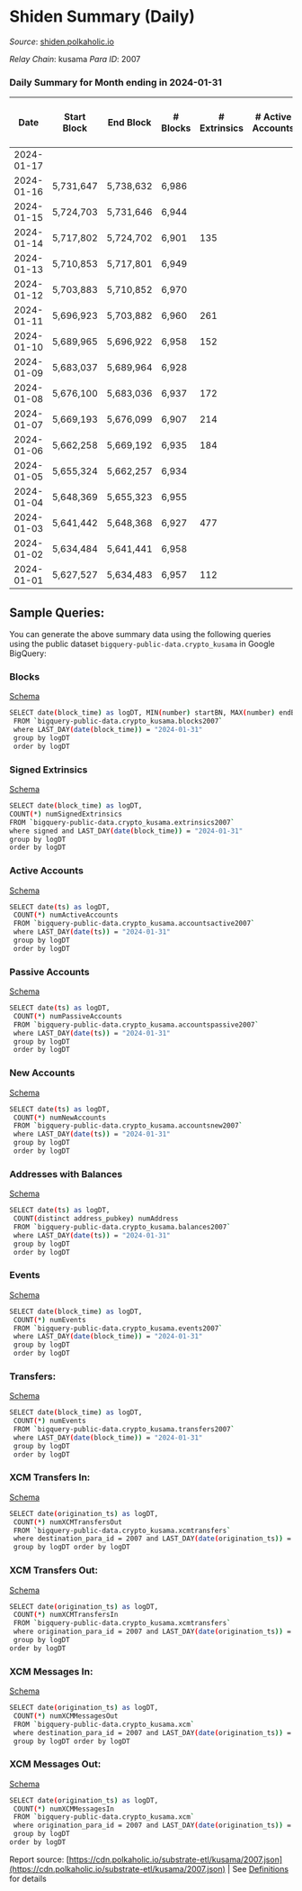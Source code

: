 # Shiden Summary (Daily)

_Source_: [shiden.polkaholic.io](https://shiden.polkaholic.io)

*Relay Chain*: kusama
*Para ID*: 2007



### Daily Summary for Month ending in 2024-01-31


| Date    | Start Block | End Block | # Blocks | # Extrinsics | # Active Accounts | # Passive Accounts | # New Accounts | # Addresses | # Events  | # Transfers ($USD) | # XCM Transfers In ($USD) | # XCM Transfers Out ($USD) | # XCM In | # XCM Out | Issues |
|---------|-------------|-----------|----------|--------------|-------------------|--------------------|----------------|-------------|-----------|--------------------|---------------------------|----------------------------|----------|-----------|--------|
| 2024-01-17 |  |  |  |  |  |  |  |  |  |   |   |   |  |  |  |
| 2024-01-16 | 5,731,647 | 5,738,632 | 6,986 |  |  |  |  |  |  |   |   |   |  |  |  |
| 2024-01-15 | 5,724,703 | 5,731,646 | 6,944 |  |  |  |  |  |  |   |   |   |  |  |  |
| 2024-01-14 | 5,717,802 | 5,724,702 | 6,901 | 135 |  |  |  | 646,886 | 48,475 | 7,057 ($377,491.59) |   | 2 ($7.98) | 1 | 2 |  |
| 2024-01-13 | 5,710,853 | 5,717,801 | 6,949 |  |  |  |  |  |  |   |   |   |  |  |  |
| 2024-01-12 | 5,703,883 | 5,710,852 | 6,970 |  |  |  |  |  |  |   |   |   |  |  |  |
| 2024-01-11 | 5,696,923 | 5,703,882 | 6,960 | 261 |  |  |  | 646,861 | 72,692 | 7,156 ($124,295.18) |   | 1  | 2 | 1 |  |
| 2024-01-10 | 5,689,965 | 5,696,922 | 6,958 | 152 |  |  |  | 646,851 | 59,919 | 7,042 ($120,804.09) |   | 1  | 2 | 1 |  |
| 2024-01-09 | 5,683,037 | 5,689,964 | 6,928 |  |  |  |  |  |  |   |   |   |  |  |  |
| 2024-01-08 | 5,676,100 | 5,683,036 | 6,937 | 172 |  |  |  | 646,832 | 59,009 | 7,037 ($175,477.09) |   |   |  |  |  |
| 2024-01-07 | 5,669,193 | 5,676,099 | 6,907 | 214 |  |  |  | 646,822 | 65,784 | 7,012 ($134,458.59) |   | 2  | 1 | 2 |  |
| 2024-01-06 | 5,662,258 | 5,669,192 | 6,935 | 184 |  |  |  | 646,807 | 64,868 | 7,022 ($216,468.88) |   |   |  |  |  |
| 2024-01-05 | 5,655,324 | 5,662,257 | 6,934 |  |  |  |  |  |  |   | 2 ($5.87) | 1 ($5.73) | 2 | 1 |  |
| 2024-01-04 | 5,648,369 | 5,655,323 | 6,955 |  |  |  |  |  |  |   |   | 1 ($10.60) |  | 1 |  |
| 2024-01-03 | 5,641,442 | 5,648,368 | 6,927 | 477 |  |  |  | 646,756 | 95,584 | 7,338 ($451,895.43) | 1 ($57.38) |   | 1 |  |  |
| 2024-01-02 | 5,634,484 | 5,641,441 | 6,958 |  |  |  |  |  |  |   | 3 ($49.69) | 2 ($55.35) | 3 | 1 |  |
| 2024-01-01 | 5,627,527 | 5,634,483 | 6,957 | 112 |  |  |  | 646,672 | 54,114 | 6,993 ($23,128.22) | 1 ($77.09) | 1 ($72.62) | 1 | 2 |  |

## Sample Queries:
You can generate the above summary data using the following queries using the public dataset `bigquery-public-data.crypto_kusama` in Google BigQuery:


### Blocks 

[Schema](https://github.com/colorfulnotion/substrate-etl/blob/main/schema/blocks.json)

```bash
SELECT date(block_time) as logDT, MIN(number) startBN, MAX(number) endBN, COUNT(*) numBlocks 
 FROM `bigquery-public-data.crypto_kusama.blocks2007`  
 where LAST_DAY(date(block_time)) = "2024-01-31" 
 group by logDT 
 order by logDT
```

### Signed Extrinsics 

[Schema](https://github.com/colorfulnotion/substrate-etl/blob/main/schema/extrinsics.json)

```bash
SELECT date(block_time) as logDT, 
COUNT(*) numSignedExtrinsics 
FROM `bigquery-public-data.crypto_kusama.extrinsics2007`  
where signed and LAST_DAY(date(block_time)) = "2024-01-31" 
group by logDT 
order by logDT
```

### Active Accounts 

[Schema](https://github.com/colorfulnotion/substrate-etl/blob/main/schema/accountsactive.json)

```bash
SELECT date(ts) as logDT, 
 COUNT(*) numActiveAccounts 
 FROM `bigquery-public-data.crypto_kusama.accountsactive2007` 
 where LAST_DAY(date(ts)) = "2024-01-31" 
 group by logDT 
 order by logDT
```

### Passive Accounts 

[Schema](https://github.com/colorfulnotion/substrate-etl/blob/main/schema/accountspassive.json)

```bash
SELECT date(ts) as logDT, 
 COUNT(*) numPassiveAccounts 
 FROM `bigquery-public-data.crypto_kusama.accountspassive2007` 
 where LAST_DAY(date(ts)) = "2024-01-31" 
 group by logDT 
 order by logDT
```

### New Accounts 

[Schema](https://github.com/colorfulnotion/substrate-etl/blob/main/schema/accountsnew.json)

```bash
SELECT date(ts) as logDT, 
 COUNT(*) numNewAccounts 
 FROM `bigquery-public-data.crypto_kusama.accountsnew2007` 
 where LAST_DAY(date(ts)) = "2024-01-31" 
 group by logDT
 order by logDT
```

### Addresses with Balances 

[Schema](https://github.com/colorfulnotion/substrate-etl/blob/main/schema/balances.json)

```bash
SELECT date(ts) as logDT,
 COUNT(distinct address_pubkey) numAddress 
 FROM `bigquery-public-data.crypto_kusama.balances2007` 
 where LAST_DAY(date(ts)) = "2024-01-31" 
 group by logDT 
 order by logDT
```

### Events 

[Schema](https://github.com/colorfulnotion/substrate-etl/blob/main/schema/events.json)

```bash
SELECT date(block_time) as logDT, 
 COUNT(*) numEvents 
 FROM `bigquery-public-data.crypto_kusama.events2007` 
 where LAST_DAY(date(block_time)) = "2024-01-31" 
 group by logDT 
 order by logDT
```

### Transfers:

[Schema](https://github.com/colorfulnotion/substrate-etl/blob/main/schema/transfers.json)

```bash
SELECT date(block_time) as logDT, 
 COUNT(*) numEvents 
 FROM `bigquery-public-data.crypto_kusama.transfers2007` 
 where LAST_DAY(date(block_time)) = "2024-01-31" 
 group by logDT 
 order by logDT
```

### XCM Transfers In: 

[Schema](https://github.com/colorfulnotion/substrate-etl/blob/main/schema/xcmtransfers.json)

```bash
SELECT date(origination_ts) as logDT, 
 COUNT(*) numXCMTransfersOut 
 FROM `bigquery-public-data.crypto_kusama.xcmtransfers` 
 where destination_para_id = 2007 and LAST_DAY(date(origination_ts)) = "2024-01-31" 
 group by logDT order by logDT
```

### XCM Transfers Out: 

[Schema](https://github.com/colorfulnotion/substrate-etl/blob/main/schema/xcmtransfers.json)

```bash
SELECT date(origination_ts) as logDT, 
 COUNT(*) numXCMTransfersIn 
 FROM `bigquery-public-data.crypto_kusama.xcmtransfers` 
 where origination_para_id = 2007 and LAST_DAY(date(origination_ts)) = "2024-01-31" 
 group by logDT 
order by logDT
```

### XCM Messages In: 

[Schema](https://github.com/colorfulnotion/substrate-etl/blob/main/schema/xcm.json)

```bash
SELECT date(origination_ts) as logDT, 
 COUNT(*) numXCMMessagesOut 
 FROM `bigquery-public-data.crypto_kusama.xcm` 
 where destination_para_id = 2007 and LAST_DAY(date(origination_ts)) = "2024-01-31" 
 group by logDT order by logDT
```

### XCM Messages Out: 

[Schema](https://github.com/colorfulnotion/substrate-etl/blob/main/schema/xcm.json)

```bash
SELECT date(origination_ts) as logDT, 
 COUNT(*) numXCMMessagesIn 
 FROM `bigquery-public-data.crypto_kusama.xcm` 
 where origination_para_id = 2007 and LAST_DAY(date(origination_ts)) = "2024-01-31" 
 group by logDT 
order by logDT
```


Report source: [https://cdn.polkaholic.io/substrate-etl/kusama/2007.json](https://cdn.polkaholic.io/substrate-etl/kusama/2007.json) | See [Definitions](/DEFINITIONS.md) for details
